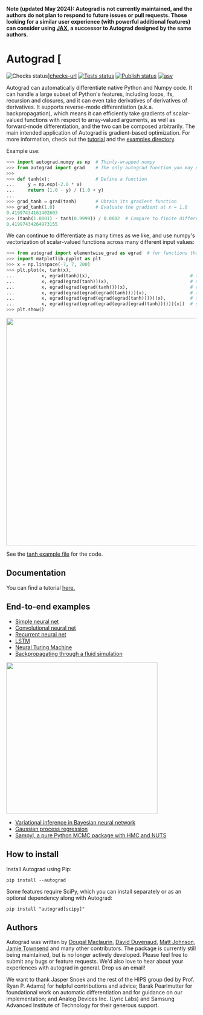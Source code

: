 __Note (updated May 2024): Autograd is not currently maintained, and the
authors do not plan to respond to future issues or pull requests. Those looking
for a similar user experience (with powerful additional features) can consider
using [JAX](https://github.com/google/jax), a successor to Autograd designed by
the same authors.__

# Autograd  [
![Checks status][checks-badge]][checks-url] [![Tests status][tests-badge]][tests-url] [![Publish status][publish-badge]][publish-url] [![asv][asv-badge]](#)


[publish-badge]: https://github.com/HIPS/autograd/actions/workflows/publish.yml/badge.svg
[checks-badge]: https://github.com/HIPS/autograd/actions/workflows/check.yml/badge.svg
[tests-badge]: https://github.com/HIPS/autograd/actions/workflows/test.yml/badge.svg
[asv-badge]: http://img.shields.io/badge/benchmarked%20by-asv-green.svg?style=flat
[publish-url]: https://github.com/HIPS/autograd/actions/workflows/publish.yml
[checks-url]: https://github.com/HIPS/autograd/actions/workflows/check.yml
[tests-url]: https://github.com/HIPS/autograd/actions/workflows/test.yml

Autograd can automatically differentiate native Python and Numpy code. It can
handle a large subset of Python's features, including loops, ifs, recursion and
closures, and it can even take derivatives of derivatives of derivatives. It
supports reverse-mode differentiation (a.k.a. backpropagation), which means it
can efficiently take gradients of scalar-valued functions with respect to
array-valued arguments, as well as forward-mode differentiation, and the two can
be composed arbitrarily. The main intended application of Autograd is
gradient-based optimization. For more information, check out the
[tutorial](docs/tutorial.md) and the [examples directory](examples/).

Example use:

```python
>>> import autograd.numpy as np  # Thinly-wrapped numpy
>>> from autograd import grad    # The only autograd function you may ever need
>>>
>>> def tanh(x):                 # Define a function
...     y = np.exp(-2.0 * x)
...     return (1.0 - y) / (1.0 + y)
...
>>> grad_tanh = grad(tanh)       # Obtain its gradient function
>>> grad_tanh(1.0)               # Evaluate the gradient at x = 1.0
0.41997434161402603
>>> (tanh(1.0001) - tanh(0.9999)) / 0.0002  # Compare to finite differences
0.41997434264973155
```

We can continue to differentiate as many times as we like, and use numpy's
vectorization of scalar-valued functions across many different input values:

```python
>>> from autograd import elementwise_grad as egrad  # for functions that vectorize over inputs
>>> import matplotlib.pyplot as plt
>>> x = np.linspace(-7, 7, 200)
>>> plt.plot(x, tanh(x),
...          x, egrad(tanh)(x),                                     # first  derivative
...          x, egrad(egrad(tanh))(x),                              # second derivative
...          x, egrad(egrad(egrad(tanh)))(x),                       # third  derivative
...          x, egrad(egrad(egrad(egrad(tanh))))(x),                # fourth derivative
...          x, egrad(egrad(egrad(egrad(egrad(tanh)))))(x),         # fifth  derivative
...          x, egrad(egrad(egrad(egrad(egrad(egrad(tanh))))))(x))  # sixth  derivative
>>> plt.show()
```

<img src="examples/tanh.png" width="600">

See the [tanh example file](examples/tanh.py) for the code.

## Documentation

You can find a tutorial [here.](docs/tutorial.md)

## End-to-end examples

* [Simple neural net](examples/neural_net.py)
* [Convolutional neural net](examples/convnet.py)
* [Recurrent neural net](examples/rnn.py)
* [LSTM](examples/lstm.py)
* [Neural Turing Machine](https://github.com/DoctorTeeth/diffmem/blob/512aadeefd6dbafc1bdd253a64b6be192a435dc3/ntm/ntm.py)
* [Backpropagating through a fluid simulation](examples/fluidsim/fluidsim.py)

<img src="examples/fluidsim/animated.gif" width="400">

* [Variational inference in Bayesian neural network](examples/bayesian_neural_net.py)
* [Gaussian process regression](examples/gaussian_process.py)
* [Sampyl, a pure Python MCMC package with HMC and NUTS](https://github.com/mcleonard/sampyl)

## How to install

Install Autograd using Pip:

```shell
pip install --autograd
```

Some features require SciPy, which you can install separately or as an
optional dependency along with Autograd:

```shell
pip install "autograd[scipy]"
```

## Authors

Autograd was written by [Dougal Maclaurin](https://dougalmaclaurin.com),
[David Duvenaud](https://www.cs.toronto.edu/~duvenaud/),
[Matt Johnson](http://people.csail.mit.edu/mattjj/),
[Jamie Townsend](https://github.com/j-towns)
and many other contributors. The package is currently still being maintained,
but is no longer actively developed. Please feel free to submit any bugs or
feature requests. We'd also love to hear about your experiences with autograd
in general. Drop us an email!

We want to thank Jasper Snoek and the rest of the HIPS group (led by Prof. Ryan
P. Adams) for helpful contributions and advice; Barak Pearlmutter for
foundational work on automatic differentiation and for guidance on our
implementation; and Analog Devices Inc. (Lyric Labs) and Samsung Advanced Institute
of Technology for their generous support.